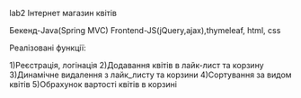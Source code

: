 lab2
Інтернет магазин квітів

Бекенд-Java(Spring MVC) 
Frontend-JS(jQuery,ajax),thymeleaf, html, css

Реалізовані функції:

1)Реєстрація, логінація
2)Додавання квітів в лайк-лист та корзину
3)Динамічне видалення з лайк_листу та корзини
4)Сортування за видом квітів
5)Обрахунок вартості квітів в корзині
